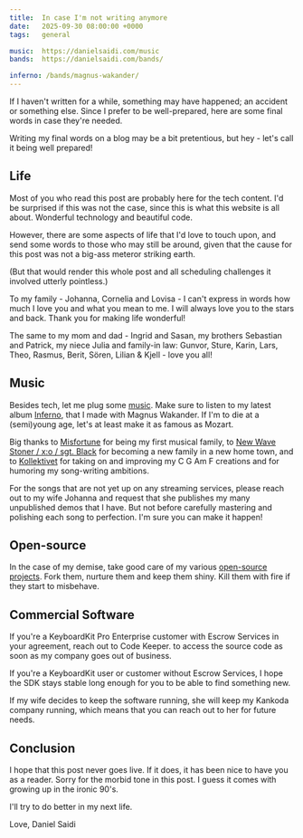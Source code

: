 ```yaml
---
title:  In case I'm not writing anymore
date:   2025-09-30 08:00:00 +0000
tags:   general

music:  https://danielsaidi.com/music
bands:  https://danielsaidi.com/bands/

inferno: /bands/magnus-wakander/
---
```


If I haven't written for a while, something may have happened; an accident or something else. Since I prefer to be well-prepared, here are some final words in case they're needed.

Writing my final words on a blog may be a bit pretentious, but hey - let's call it being well prepared!


## Life

Most of you who read this post are probably here for the tech content. I'd be surprised if this was not the case, since this is what this website is all about. Wonderful technology and beautiful code.

However, there are some aspects of life that I'd love to touch upon, and send some words to those who may still be around, given that the cause for this post was not a big-ass meteror striking earth.

(But that would render this whole post and all scheduling challenges it involved utterly pointless.)

To my family - Johanna, Cornelia and Lovisa - I can't express in words how much I love you and what you mean to me. I will always love you to the stars and back. Thank you for making life wonderful!

The same to my mom and dad - Ingrid and Sasan, my brothers Sebastian and Patrick, my niece Julia and family-in law: Gunvor, Sture, Karin, Lars, Theo, Rasmus, Berit, Sören, Lilian & Kjell - love you all!


## Music

Besides tech, let me plug some [music]({{page.music}}). Make sure to listen to my latest album [Inferno]({{page.inferno}}), that I made with Magnus Wakander. If I'm to die at a (semi)young age, let's at least make it as famous as Mozart.

Big thanks to [Misfortune]({{page.bands}}misfortune) for being my first musical family, to [New Wave Stoner / x:o / sgt. Black]({{page.bands}}sgt-black) for becoming a new family in a new home town, and to [Kollektivet]({{page.bands}}kollektivet) for taking on and improving my C G Am F creations and for humoring my song-writing ambitions.

For the songs that are not yet up on any streaming services, please reach out to my wife Johanna and request that she publishes my many unpublished demos that I have. But not before carefully mastering and polishing each song to perfection. I'm sure you can make it happen!


## Open-source

In the case of my demise, take good care of my various [open-source projects]({/opensource). Fork them, nurture them and keep them shiny. Kill them with fire if they start to misbehave.


## Commercial Software

If you're a KeyboardKit Pro Enterprise customer with Escrow Services in your agreement, reach out to Code Keeper. to access the source code as soon as my company goes out of business.

If you're a KeyboardKit user or customer without Escrow Services, I hope the SDK stays stable long enough for you to be able to find something new.

If my wife decides to keep the software running, she will keep my Kankoda company running, which means that you can reach out to her for future needs.


## Conclusion

I hope that this post never goes live. If it does, it has been nice to have you as a reader. Sorry for the morbid tone in this post. I guess it comes with growing up in the ironic 90's. 

I'll try to do better in my next life.

Love,
Daniel Saidi